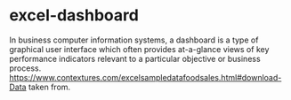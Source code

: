 # excel-dashboard
In business computer information systems, a dashboard is a type of graphical user interface which often provides at-a-glance views of key performance indicators relevant to a particular objective or business process.
https://www.contextures.com/excelsampledatafoodsales.html#download-Data taken from.
